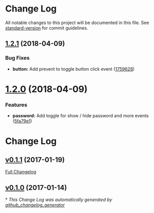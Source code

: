 # Change Log

All notable changes to this project will be documented in this file. See [standard-version](https://github.com/conventional-changelog/standard-version) for commit guidelines.

<a name="1.2.1"></a>
## [1.2.1](https://github.com/apertureless/vue-password-strength-meter/compare/v1.2.0...v1.2.1) (2018-04-09)


### Bug Fixes

* **button:** Add prevent to toggle button click event ([1759628](https://github.com/apertureless/vue-password-strength-meter/commit/1759628))



<a name="1.2.0"></a>
# [1.2.0](https://github.com/apertureless/vue-password-strength-meter/compare/v1.1.1...v1.2.0) (2018-04-09)


### Features

* **password:** Add toggle for show / hide password and more events ([5fa79e1](https://github.com/apertureless/vue-password-strength-meter/commit/5fa79e1))



# Change Log

## [v0.1.1](https://github.com/apertureless/vue-password-strength-meter/tree/v0.1.1) (2017-01-19)
[Full Changelog](https://github.com/apertureless/vue-password-strength-meter/compare/v0.1.0...v0.1.1)

## [v0.1.0](https://github.com/apertureless/vue-password-strength-meter/tree/v0.1.0) (2017-01-14)


\* *This Change Log was automatically generated by [github_changelog_generator](https://github.com/skywinder/Github-Changelog-Generator)*